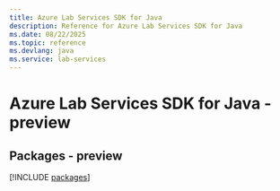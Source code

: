 ```yaml
---
title: Azure Lab Services SDK for Java
description: Reference for Azure Lab Services SDK for Java
ms.date: 08/22/2025
ms.topic: reference
ms.devlang: java
ms.service: lab-services
---
```

# Azure Lab Services SDK for Java - preview
## Packages - preview
[!INCLUDE [packages](lab-services-index.md)]